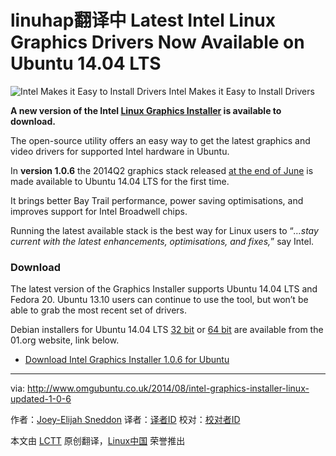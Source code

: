 linuhap翻译中
Latest Intel Linux Graphics Drivers Now Available on Ubuntu 14.04 LTS
================================================================================
![Intel Makes it Easy to Install Drivers](http://www.omgubuntu.co.uk/wp-content/uploads/2014/01/intel-driver-update-utility-unity.jpg)
Intel Makes it Easy to Install Drivers

**A new version of the Intel [Linux Graphics Installer][1] is available to download.**

The open-source utility offers an easy way to get the latest graphics and video drivers for supported Intel hardware in Ubuntu.

In **version 1.0.6** the 2014Q2 graphics stack released [at the end of June][2] is made available to Ubuntu 14.04 LTS for the first time.

It brings better Bay Trail performance, power saving optimisations, and improves support for Intel Broadwell chips.

Running the latest available stack is the best way for Linux users to “*…stay current with the latest enhancements, optimisations, and fixes,*” say Intel.

### Download ###

The latest version of the Graphics Installer supports Ubuntu 14.04 LTS and Fedora 20. Ubuntu 13.10 users can continue to use the tool, but won’t be able to grab the most recent set of drivers.

Debian installers for Ubuntu 14.04 LTS [32 bit][3] or [64 bit][4] are available from the 01.org website, link below.

- [Download Intel Graphics Installer 1.0.6 for Ubuntu][5]

--------------------------------------------------------------------------------

via: http://www.omgubuntu.co.uk/2014/08/intel-graphics-installer-linux-updated-1-0-6

作者：[Joey-Elijah Sneddon][a]
译者：[译者ID](https://github.com/译者ID)
校对：[校对者ID](https://github.com/校对者ID)

本文由 [LCTT](https://github.com/LCTT/TranslateProject) 原创翻译，[Linux中国](http://linux.cn/) 荣誉推出

[a]:https://plus.google.com/117485690627814051450/?rel=author
[1]:https://01.org/linuxgraphics/
[2]:http://www.omgubuntu.co.uk/2014/07/intel-graphics-stack-2014-q2-update
[3]:https://download.01.org/gfx/ubuntu/14.04/main/pool/main/i/intel-linux-graphics-installer/intel-linux-graphics-installer_1.0.6-0intel1_i386.deb
[4]:https://download.01.org/gfx/ubuntu/14.04/main/pool/main/i/intel-linux-graphics-installer/intel-linux-graphics-installer_1.0.6-0intel1_amd64.deb
[5]:https://01.org/linuxgraphics/downloads/2014/intelr-graphics-installer-1.0.6-linux
